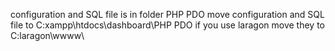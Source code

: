 configuration and SQL file is in folder PHP PDO 
move configuration and SQL file to C\:xampp\htdocs\dashboard\PHP PDO
if you use laragon move they to C\:laragon\wwww\